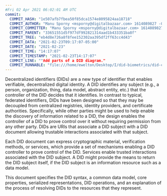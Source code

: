 ```yaml
---
#Fri 02 Apr 2021 06:02:01 AM UTC
commit:
  COMMIT_HASH: "1e507afb7fbea50f85dca1574e8095824aa18718"
  COMMIT_AUTHOR: "Manu Sporny <msporny@digitalbazaar.com> 1614089827 -0500"
  COMMIT_COMMITTER: "Manu Sporny <msporny@digitalbazaar.com> 1614089827 -0500"
  COMMIT_PARENT: "33651551d5f977df992821314aad1b433351ba8f"
  COMMIT_TREE: "eb4d8e726a8f8fee152302aa395df2ff63cc4d43"
  COMMIT_DATA: "2021-02-23T09:17:07-05:00"
  COMMIT_DATE: "2021-02-23"
  COMMIT_TIME: "14:17:07"
  COMMIT_TIMESTAMP: "2021-02-23T14:17:07"
  COMMIT_LINE: ""Add parts of a DID diagram."
  COMMIT_RUNNABLE: "file:///home/ewelton/Desktop/I/did-biometrics/did-core-dataset/analysis/gitinfo/1e507afb7fbea50f85dca1574e8095824aa18718/snapshot/index.html"
---
```


<section id="abstract">
<p>
<a>Decentralized identifiers</a> (DIDs) are a new type of identifier that
enables verifiable, decentralized digital identity. A <a>DID</a> identifies any
subject (e.g., a person, organization, thing, data model, abstract entity, etc.)
that the controller of the <a>DID</a> decides that it identifies. In contrast to
typical, federated identifiers, <a>DIDs</a> have been designed so that they may
be decoupled from centralized registries, identity providers, and certificate
authorities. Specifically, while other parties might be used to help enable the
discovery of information related to a <a>DID</a>, the design enables the
controller of a <a>DID</a> to prove control over it without requiring permission
from any other party. <a>DIDs</a> are <a>URIs</a> that associate a <a>DID
subject</a> with a <a>DID document</a> allowing trustable interactions
associated with that subject.
    </p>
<p>
Each <a>DID document</a> can express cryptographic material, <a>verification
methods</a>, or <a>services</a>, which provide a set of mechanisms enabling a
<a>DID controller</a> to prove control of the <a>DID</a>. <a>Services</a> enable
trusted interactions associated with the <a>DID subject</a>. A <a>DID</a> might
provide the means to return the <a>DID subject</a> itself, if the <a>DID
subject</a> is an information resource such as a data model.
    </p>
<p>
This document specifies the DID syntax, a common data model, core properties,
serialized representations, DID operations, and an explanation of the process
of resolving DIDs to the resources that they represent.
    </p>
</section>
